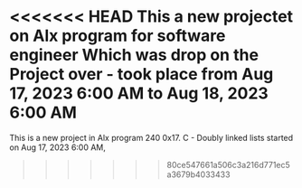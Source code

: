 <<<<<<< HEAD
This a new projectet on Alx program for software engineer 
Which was drop on the   Project over - took place from Aug 17, 2023 6:00 AM to Aug 18, 2023 6:00 AM
=======
This is a new project in Alx program 
240 0x17. C - Doubly linked lists
started on Aug 17, 2023 6:00 AM, 
>>>>>>> 80ce547661a506c3a216d771ec5a3679b4033433
